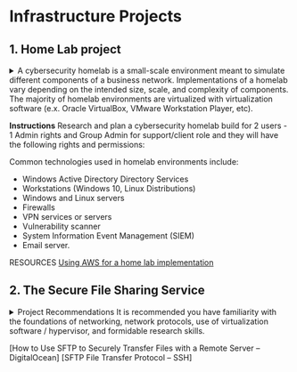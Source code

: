 # Infrastructure Projects
## 1. Home Lab project
<details>
Overview
<summary>
A cybersecurity homelab is a small-scale environment meant to simulate different components of a business network. Implementations of a homelab vary depending on the intended size, scale, and complexity of components. The majority of homelab environments are virtualized with virtualization software (e.x. Oracle VirtualBox, VMware Workstation Player, etc).


</summary>
</details>

**Instructions**
Research and plan a cybersecurity homelab build for 2 users - 1 Admin rights and Group Admin for support/client role and they will have the following rights and permissions:

Common technologies used in homelab environments include:
- Windows Active Directory Directory Services
- Workstations (Windows 10, Linux Distributions)
- Windows and Linux servers
- Firewalls
- VPN services or servers
- Vulnerability scanner
- System Information Event Management (SIEM)
- Email server.

RESOURCES
[Using AWS for a home lab implementation](https://www.youtube.com/watch?v=uo_Xf_pGTvg)

## 2. The Secure File Sharing Service

<details>Overview
Safely share your files across an unsecured medium. Using a popular and secure network protocol, such as secure file transfer protocol (SFTP) or secure shell (SSH), transfer files across an insecure medium. Transfer files between two hosts.

<summary>Project Recommendations
It is recommended you have familiarity with the foundations of networking, network protocols, use of virtualization software / hypervisor, and formidable research skills.</summary></details>



[How to Use SFTP to Securely Transfer Files with a Remote Server – DigitalOcean]
[SFTP File Transfer Protocol – SSH]

